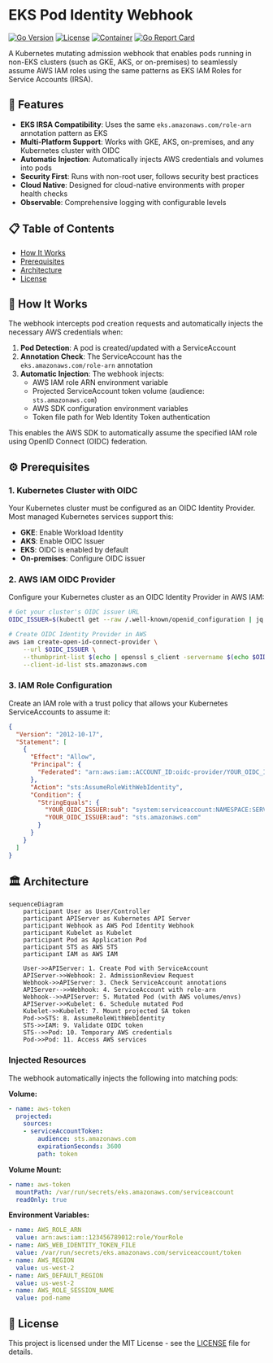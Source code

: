 # EKS Pod Identity Webhook

[![Go Version](https://img.shields.io/github/go-mod/go-version/mondu-ai/eks-pod-identity-webhook)](https://golang.org/)
[![License](https://img.shields.io/github/license/mondu-ai/eks-pod-identity-webhook)](LICENSE)
[![Container](https://img.shields.io/badge/container-ghcr.io-blue)](https://github.com/mondu-ai/eks-pod-identity-webhook/pkgs/container/eks-pod-identity-webhook)
[![Go Report Card](https://goreportcard.com/badge/github.com/mondu-ai/eks-pod-identity-webhook)](https://goreportcard.com/report/github.com/mondu-ai/eks-pod-identity-webhook)

A Kubernetes mutating admission webhook that enables pods running in non-EKS clusters (such as GKE, AKS, or on-premises) to seamlessly assume AWS IAM roles using the same patterns as EKS IAM Roles for Service Accounts (IRSA).

## 🚀 Features

- **EKS IRSA Compatibility**: Uses the same `eks.amazonaws.com/role-arn` annotation pattern as EKS
- **Multi-Platform Support**: Works with GKE, AKS, on-premises, and any Kubernetes cluster with OIDC
- **Automatic Injection**: Automatically injects AWS credentials and volumes into pods
- **Security First**: Runs with non-root user, follows security best practices
- **Cloud Native**: Designed for cloud-native environments with proper health checks
- **Observable**: Comprehensive logging with configurable levels

## 📋 Table of Contents

- [How It Works](#how-it-works)
- [Prerequisites](#prerequisites)
- [Architecture](#architecture)
- [License](#license)

## 🔧 How It Works

The webhook intercepts pod creation requests and automatically injects the necessary AWS credentials when:

1. **Pod Detection**: A pod is created/updated with a ServiceAccount
2. **Annotation Check**: The ServiceAccount has the `eks.amazonaws.com/role-arn` annotation
3. **Automatic Injection**: The webhook injects:
   - AWS IAM role ARN environment variable
   - Projected ServiceAccount token volume (audience: `sts.amazonaws.com`)
   - AWS SDK configuration environment variables
   - Token file path for Web Identity Token authentication

This enables the AWS SDK to automatically assume the specified IAM role using OpenID Connect (OIDC) federation.

## ⚙️ Prerequisites

### 1. Kubernetes Cluster with OIDC

Your Kubernetes cluster must be configured as an OIDC Identity Provider. Most managed Kubernetes services support this:

- **GKE**: Enable Workload Identity
- **AKS**: Enable OIDC Issuer
- **EKS**: OIDC is enabled by default
- **On-premises**: Configure OIDC issuer

### 2. AWS IAM OIDC Provider

Configure your Kubernetes cluster as an OIDC Identity Provider in AWS IAM:

```bash
# Get your cluster's OIDC issuer URL
OIDC_ISSUER=$(kubectl get --raw /.well-known/openid_configuration | jq -r '.issuer')

# Create OIDC Identity Provider in AWS
aws iam create-open-id-connect-provider \
    --url $OIDC_ISSUER \
    --thumbprint-list $(echo | openssl s_client -servername $(echo $OIDC_ISSUER | cut -d'/' -f3) -connect $(echo $OIDC_ISSUER | cut -d'/' -f3):443 2>/dev/null | openssl x509 -fingerprint -noout -sha1 | cut -d'=' -f2 | tr -d ':') \
    --client-id-list sts.amazonaws.com
```

### 3. IAM Role Configuration

Create an IAM role with a trust policy that allows your Kubernetes ServiceAccounts to assume it:

```json
{
  "Version": "2012-10-17",
  "Statement": [
    {
      "Effect": "Allow",
      "Principal": {
        "Federated": "arn:aws:iam::ACCOUNT_ID:oidc-provider/YOUR_OIDC_ISSUER"
      },
      "Action": "sts:AssumeRoleWithWebIdentity",
      "Condition": {
        "StringEquals": {
          "YOUR_OIDC_ISSUER:sub": "system:serviceaccount:NAMESPACE:SERVICE_ACCOUNT_NAME",
          "YOUR_OIDC_ISSUER:aud": "sts.amazonaws.com"
        }
      }
    }
  ]
}
```

## 🏛️ Architecture

```mermaid
sequenceDiagram
    participant User as User/Controller
    participant APIServer as Kubernetes API Server
    participant Webhook as AWS Pod Identity Webhook
    participant Kubelet as Kubelet
    participant Pod as Application Pod
    participant STS as AWS STS
    participant IAM as AWS IAM

    User->>APIServer: 1. Create Pod with ServiceAccount
    APIServer->>Webhook: 2. AdmissionReview Request
    Webhook->>APIServer: 3. Check ServiceAccount annotations
    APIServer-->>Webhook: 4. ServiceAccount with role-arn
    Webhook-->>APIServer: 5. Mutated Pod (with AWS volumes/envs)
    APIServer->>Kubelet: 6. Schedule mutated Pod
    Kubelet->>Kubelet: 7. Mount projected SA token
    Pod->>STS: 8. AssumeRoleWithWebIdentity
    STS->>IAM: 9. Validate OIDC token
    STS-->>Pod: 10. Temporary AWS credentials
    Pod->>Pod: 11. Access AWS services
```

### Injected Resources

The webhook automatically injects the following into matching pods:

**Volume:**
```yaml
- name: aws-token
  projected:
    sources:
    - serviceAccountToken:
        audience: sts.amazonaws.com
        expirationSeconds: 3600
        path: token
```

**Volume Mount:**
```yaml
- name: aws-token
  mountPath: /var/run/secrets/eks.amazonaws.com/serviceaccount
  readOnly: true
```

**Environment Variables:**
```yaml
- name: AWS_ROLE_ARN
  value: arn:aws:iam::123456789012:role/YourRole
- name: AWS_WEB_IDENTITY_TOKEN_FILE
  value: /var/run/secrets/eks.amazonaws.com/serviceaccount/token
- name: AWS_REGION
  value: us-west-2
- name: AWS_DEFAULT_REGION
  value: us-west-2
- name: AWS_ROLE_SESSION_NAME
  value: pod-name
```

## 📄 License

This project is licensed under the MIT License - see the [LICENSE](LICENSE) file for details.
